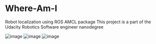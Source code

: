 # Where-Am-I
Robot localization using ROS AMCL package
This project is a part of the Udacity Robotics Software engineer nanodegree

![image](https://user-images.githubusercontent.com/92162018/204098335-e044a5de-0cff-498b-9992-8fd1c96a2d06.png)
![image](https://user-images.githubusercontent.com/92162018/204098338-d85ba606-c717-491a-a5c3-a8e75a07bea8.png)
![image](https://user-images.githubusercontent.com/92162018/204098344-52d1580f-9cef-478b-89b9-cd3871c9b055.png)


